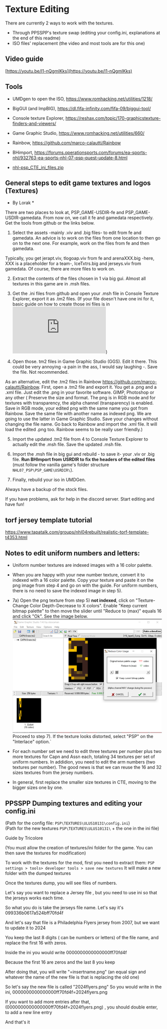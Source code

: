 # Texture Editing

There are currently 2 ways to work with the textures.
- Through PPSSPP's texture swap (editing your config.ini, explanations at the end of this readme)
- ISO files' replacement (the video and most tools are for this one)

## Video guide

[https://youtu.be/l1-nQgmIKks](https://youtu.be/l1-nQgmIKks)

## Tools 

- UMDgen to open the ISO, https://www.romhacking.net/utilities/1218/

- BigGUI (and ImpBIG), https://dl.fifa-infinity.com/fifa-09/biggui-tool/

- Console texture Explorer, https://reshax.com/topic/170-graphicstexture-finders-and-viewers/

- Game Graphic Studio, https://www.romhacking.net/utilities/660/

- Rainbow, https://github.com/marco-calautti/Rainbow

- BHimport, https://forums.operationsports.com/forums/ea-sports-nhl/932763-ea-sports-nhl-07-psp-quest-update-8.html

- [nhl-psp_CTE_ini_files.zip](https://github.com/Bunkai9448/NHL-07_public/blob/main/Textures-Editing/nhl-psp_CTE_ini_files.zip)

## General steps to edit game textures and logos (Textures)

* By Lorak *

There are two places to look at, PSP_GAME-USDIR-fe and PSP_GAME-USDIR-gamedata. From now on, we call it fe and gamedata respectively. Get the tools from github or the links below.

1) Select the assets -mainly .viv and .big files- to edit from fe and gamedata. An advice is to work on the files from one location to then go on to the next one. For example, work on the files from fe and then gamedata. 

Typically, you get jerapt.viv, tlogoap.viv from fe and arenaXXX.big -here, XXX is a placeholder for a team-, IceTxtrs.big and jerseys.viv from gamedata. Of course, there are more files to work on.

2) Extract the contents of the files chosen in 1 via big gui. Almost all textures in this game are in .msh files.

3) Get the .ini files from github and open your .msh file in Console Texture Explorer, export it as .tm2 files. (If your file doesn't have one ini for it, basic guide on how to create those ini files is in ![CTE_iniCreation.pdf](https://github.com/Bunkai9448/NHL-07_public/blob/main/Textures-Editing/CTE_iniCreation.pdf))

4) Open those. tm2 files in Game Graphic Studio (GGS). Edit it there. This could be very annoying -a pain in the ass, I would say laughing -. Save the file. Not recommended.

As an alternative, edit the .tm2 files in Rainbow https://github.com/marco-calautti/Rainbow. First, open a .tm2 file and export it. You get a .png and a .xml file. Just edit the .png in your favorite software. GIMP, Photoshop or any other ( 
Preserve the size and format. The png is in RGB mode and for textures with transparency, the alpha channel (transparency) is enabled. Save in RGB mode, your edited png with the same name you got from Rainbow. Save the same file with another name as indexed png. We are going to use the latter in Game Graphic Studio.
Save your changes without changing the file name. Go back to Rainbow and import the .xml file. It will load the edited .png too.  Rainbow seems to be really user friendly.)

5) Import the updated .tm2 file from 4 to Console Texture Explorer to actually edit the .msh file. Save the updated .msh file.

6) Import the .msh file in big gui and rebuild - to save it- your .viv or .big file. **Run BHImport from USRDIR to fix the headers of the edited files** (must follow the vanilla game's folder structure `NHL07_PSP\PSP_GAME\USRDIR\`).

7) Finally, rebuild your iso in UMDGen.

 Always have a backup of the stock files.

If you have problems, ask for help in the discord server.
Start editing and have fun!

## torf jersey template tutorial
https://www.tapatalk.com/groups/nhl04rebuilt/realistic-torf-template-t4353.html

## Notes to edit uniform numbers and letters:
* Uniform number textures are indexed images with a 16 color palette.

* When you are happy with your new number texture, convert it to indexed with a 16 color palette.
Copy your texture and paste it on the png image from step 4 and go on with the guide. 
For uniform numbers, there is no need to save the indexed image in step 5).

* 7a) Open the png texture from step 5) **not indexed**, click on "Texture-Change Color Depth-Decrease to X colors". Enable "Keep current bitmap palette" to then move the slider until "Reduce to (max)" equals 16 and click "Ok". See the image below.![CTE - change color depth](https://github.com/Bunkai9448/NHL-07_public/blob/main/Textures-Editing/CTE-Change_color_depth.png)
Proceed to step 7). If the texture looks distorted, select "PSP" on the "Interlace" option.`

* For each number set we need to edit three textures per number plus two more textures for Capn and Assn each, totaling 34 textures per set of uniform numbers. In addidion, you need to edit the arm numbers (two textures per number). The good news is that we can reuse the 16 and 32 sizes textures from the jersey numbers.

* In general, first replace the smaller size textures in CTE, moving to the bigger sizes one by one.


## PPSSPP Dumping textures and editing your config.ini
(Path for the config file: `PSP\TEXTURES\ULUS10131\config.ini`)\
(Path for the new textures `PSP\TEXTURES\ULUS10131\` + the one in the ini file)

Guide by Tricolore

(You must allow the creation of textures/ini folder for the game.  You can then save the textures for modification)

To work with the textures for the mod, first you need to extract them:
`PSP settings > tools> developer tools > save new textures`
It will make a new folder with the dumped textures

Once the textures dump, you will see files of numbers. 

Let's say you want to replace a Jersey file , but you need to use ini so that the jerseys works each time.

So what you do is take the jerseys file name. Let's say it's 099336b0617a524bff70fd4f

And let's say that file is a Philadelphia Flyers jersey from 2007, but we want to update it to 2024

You keep the last 8 digits ( can be numbers or letters) of the file name, and replace the first 16 with zeros. 

Inside the ini you would write 0000000000000000ff70fd4f

Because the first 16 are zeros and the last 8 you keep

After doing that, you will write "=insertname.png" (an equal sign and whatever the name of the new file is that is replacing the old one)

So let's say the new file is called "2024flyers.png"
So you would write in the ini, 0000000000000000ff70fd4f=2024flyers.png

If you want to add more entries after that, (0000000000000000ff70fd4f=2024flyers.png) , you should double enter, to add a new line entry

And that's it
